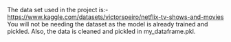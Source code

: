 The data set used in the project is:-
https://www.kaggle.com/datasets/victorsoeiro/netflix-tv-shows-and-movies
You will not be needing the dataset as the model is already trained and pickled. Also, the data is cleaned and pickled in my_dataframe.pkl.  
